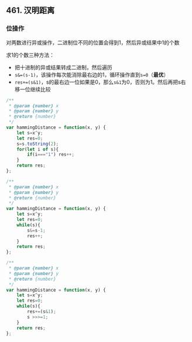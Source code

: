 ## 461. 汉明距离

### 位操作

对两数进行异或操作，二进制位不同的位置会得到1，然后异或结果中1的个数

求1的个数三种方法：

* 把十进制的异或结果转成二进制，然后遍历
* `s&=(s-1)`，该操作每次能消除最右边的1，循环操作直到`s=0`（**最优**）
* `res+=(s&1)`，s的最右边一位如果是0，那么`s&1`为0，否则为1。然后再把s右移一位继续比较

```javascript
/**
 * @param {number} x
 * @param {number} y
 * @return {number}
 */
var hammingDistance = function(x, y) {
    let s=x^y;
    let res=0;
    s=s.toString(2);
    for(let i of s){
        if(i==="1") res++;
    }
    return res;
};

```

```javascript
/**
 * @param {number} x
 * @param {number} y
 * @return {number}
 */
var hammingDistance = function(x, y) {
    let s=x^y;
    let res=0;
    while(s){
        s&=s-1;
        res++;
    }
    return res;
};

```

```javascript
/**
 * @param {number} x
 * @param {number} y
 * @return {number}
 */
var hammingDistance = function(x, y) {
    let s=x^y;
    let res=0;
    while(s){
        res+=(s&1);
        s >>>=1;
    }
    return res;
};
```

